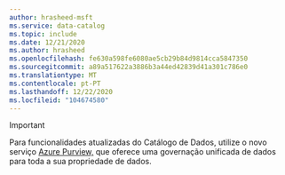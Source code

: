 ```yaml
---
author: hrasheed-msft
ms.service: data-catalog
ms.topic: include
ms.date: 12/21/2020
ms.author: hrasheed
ms.openlocfilehash: fe630a598fe6080ae5cb29b84d9814cca5847350
ms.sourcegitcommit: a89a517622a3886b3a44ed42839d41a301c786e0
ms.translationtype: MT
ms.contentlocale: pt-PT
ms.lasthandoff: 12/22/2020
ms.locfileid: "104674580"
---
```

> [!IMPORTANT]
> Para funcionalidades atualizadas do Catálogo de Dados, utilize o novo serviço [Azure Purview,](../articles/purview/overview.md) que oferece uma governação unificada de dados para toda a sua propriedade de dados.